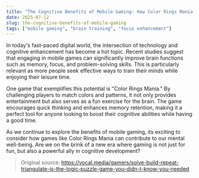 ```yaml
---
title: "The Cognitive Benefits of Mobile Gaming: How Color Rings Mania Enhances Focus and Memory"
date: 2025-07-12
slug: the-cognitive-benefits-of-mobile-gaming
tags: ["mobile gaming", "brain training", "focus enhancement"]
---
```


In today's fast-paced digital world, the intersection of technology and cognitive enhancement has become a hot topic. Recent studies suggest that engaging in mobile games can significantly improve brain functions such as memory, focus, and problem-solving skills. This is particularly relevant as more people seek effective ways to train their minds while enjoying their leisure time.

One game that exemplifies this potential is "Color Rings Mania." By challenging players to match colors and patterns, it not only provides entertainment but also serves as a fun exercise for the brain. The game encourages quick thinking and enhances memory retention, making it a perfect tool for anyone looking to boost their cognitive abilities while having a good time. 

As we continue to explore the benefits of mobile gaming, its exciting to consider how games like Color Rings Mania can contribute to our mental well-being. Are we on the brink of a new era where gaming is not just for fun, but also a powerful ally in cognitive development?
> Original source: https://vocal.media/gamers/solve-build-repeat-triangulate-is-the-logic-puzzle-game-you-didn-t-know-you-needed